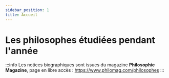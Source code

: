 ```yaml
---
sidebar_position: 1
title: Accueil
---
```

# Les philosophes étudiées pendant l'année

:::info
Les notices biographiques sont issues du magazine **Philosophie Magazine**, page en libre accès : https://www.philomag.com/philosophes 
:::

